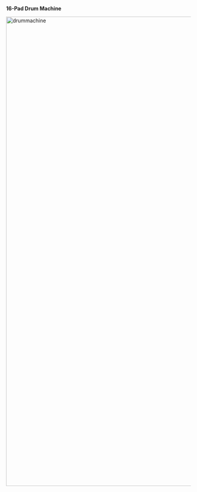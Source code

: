 **16-Pad Drum Machine**

<img width="1279" alt="drummachine" src="https://user-images.githubusercontent.com/41505038/47568588-5da56c00-d8e6-11e8-9792-4ad772b84095.png">








 




   
    


